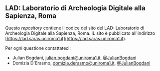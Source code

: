 ## LAD: Laboratorio di Archeologia Digitale alla Sapienza, Roma

Questo _repository_ contiene il codice del sito del LAD: Laboratorio di Archeologia Digitale alla Sapienza, Roma. IL sito è pubblicato all'indirizzo [https://lad.saras.uniroma1.it](https://lad.saras.uniroma1.it).

Per ogni questione contattateci:
- Julian Bogdani, [julian.bogdani@uniroma1.it](mailto:julian.bogdani@uniroma1.it), [@JulianBogdani](https://twitter.com/JulianBogdani)
- Domizia D'Erasmo, [domizia.derasmo@uniroma1.it](mailto:domizia.derasmo@uniroma1.it), [@JulianBogdani](https://twitter.com/domizzzia)